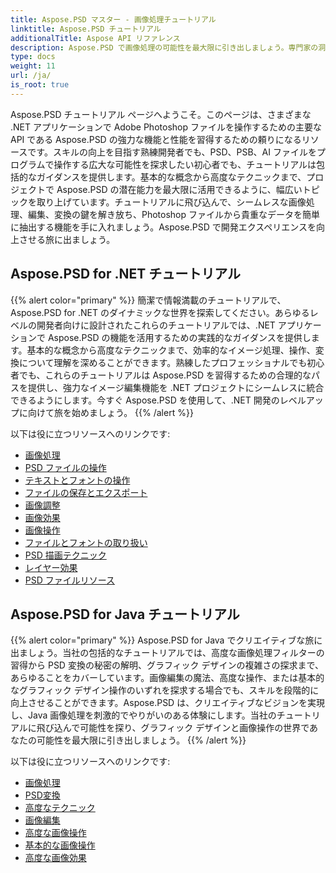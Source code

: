 ```yaml
---
title: Aspose.PSD マスター - 画像処理チュートリアル
linktitle: Aspose.PSD チュートリアル
additionalTitle: Aspose API リファレンス
description: Aspose.PSD で画像処理の可能性を最大限に引き出しましょう。専門家の洞察と実践的なガイダンスについては、当社の包括的なチュートリアルをご覧ください。
type: docs
weight: 11
url: /ja/
is_root: true
---
```


Aspose.PSD チュートリアル ページへようこそ。このページは、さまざまな .NET アプリケーションで Adobe Photoshop ファイルを操作するための主要な API である Aspose.PSD の強力な機能と性能を習得するための頼りになるリソースです。スキルの向上を目指す熟練開発者でも、PSD、PSB、AI ファイルをプログラムで操作する広大な可能性を探求したい初心者でも、チュートリアルは包括的なガイダンスを提供します。基本的な概念から高度なテクニックまで、プロジェクトで Aspose.PSD の潜在能力を最大限に活用できるように、幅広いトピックを取り上げています。チュートリアルに飛び込んで、シームレスな画像処理、編集、変換の鍵を解き放ち、Photoshop ファイルから貴重なデータを簡単に抽出する機能を手に入れましょう。Aspose.PSD で開発エクスペリエンスを向上させる旅に出ましょう。

## Aspose.PSD for .NET チュートリアル
{{% alert color="primary" %}}
簡潔で情報満載のチュートリアルで、Aspose.PSD for .NET のダイナミックな世界を探索してください。あらゆるレベルの開発者向けに設計されたこれらのチュートリアルでは、.NET アプリケーションで Aspose.PSD の機能を活用するための実践的なガイダンスを提供します。基本的な概念から高度なテクニックまで、効率的なイメージ処理、操作、変換について理解を深めることができます。熟練したプロフェッショナルでも初心者でも、これらのチュートリアルは Aspose.PSD を習得するための合理的なパスを提供し、強力なイメージ編集機能を .NET プロジェクトにシームレスに統合できるようにします。今すぐ Aspose.PSD を使用して、.NET 開発のレベルアップに向けて旅を始めましょう。
{{% /alert %}}

以下は役に立つリソースへのリンクです:
 
- [画像処理](./net/image-processing/)
- [PSD ファイルの操作](./net/psd-file-manipulation/)
- [テキストとフォントの操作](./net/text-and-font-manipulation/)
- [ファイルの保存とエクスポート](./net/file-saving-and-exporting/)
- [画像調整](./net/image-adjustment/)
- [画像効果](./net/image-effects/)
- [画像操作](./net/image-manipulation/)
- [ファイルとフォントの取り扱い](./net/file-and-font-handling/)
- [PSD 描画テクニック](./net/psd-drawing-techniques/)
- [レイヤー効果](./net/layer-effects/)
- [PSD ファイルリソース](./net/psd-file-resources/)


## Aspose.PSD for Java チュートリアル
{{% alert color="primary" %}}
Aspose.PSD for Java でクリエイティブな旅に出ましょう。当社の包括的なチュートリアルでは、高度な画像処理フィルターの習得から PSD 変換の秘密の解明、グラフィック デザインの複雑さの探求まで、あらゆることをカバーしています。画像編集の魔法、高度な操作、または基本的なグラフィック デザイン操作のいずれを探求する場合でも、スキルを段階的に向上させることができます。Aspose.PSD は、クリエイティブなビジョンを実現し、Java 画像処理を刺激的でやりがいのある体験にします。当社のチュートリアルに飛び込んで可能性を探り、グラフィック デザインと画像操作の世界であなたの可能性を最大限に引き出しましょう。
{{% /alert %}}

以下は役に立つリソースへのリンクです:

- [画像処理](./java/image-processing/)
- [PSD変換](./java/psd-conversion/)
- [高度なテクニック](./java/advanced-techniques/)
- [画像編集](./java/image-editing/)
- [高度な画像操作](./java/advanced-image-manipulation/)
- [基本的な画像操作](./java/basic-image-operations/)
- [高度な画像効果](./java/advanced-image-effects/)